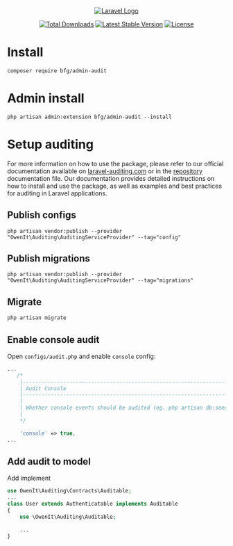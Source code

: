 <p align="center"><a href="https://wood.veskod.com/documentation/admin-panel" target="_blank">
<img src="https://wood.veskod.com/images/logo.png" alt="Laravel Logo">
</a></p>

<p align="center">
<a href="https://packagist.org/packages/bfg/admin-audit"><img src="https://img.shields.io/packagist/dt/bfg/admin-audit" alt="Total Downloads"></a>
<a href="https://packagist.org/packages/bfg/admin-audit"><img src="https://img.shields.io/packagist/v/bfg/admin-audit" alt="Latest Stable Version"></a>
<a href="https://packagist.org/packages/bfg/admin-audit"><img src="https://img.shields.io/packagist/l/bfg/admin-audit" alt="License"></a>
</p>

# Install
```
composer require bfg/admin-audit
```
# Admin install
```
php artisan admin:extension bfg/admin-audit --install
```
# Setup auditing
For more information on how to use the package, please refer to our 
official documentation available on [laravel-auditing.com](https://laravel-auditing.com/) or in the 
[repository](https://github.com/owen-it/laravel-auditing-doc/blob/main/documentation.md) documentation file. 
Our documentation provides detailed instructions on how to install and use the package, as well as examples 
and best practices for auditing in Laravel applications.

## Publish configs
```
php artisan vendor:publish --provider "OwenIt\Auditing\AuditingServiceProvider" --tag="config"
```
## Publish migrations
```
php artisan vendor:publish --provider "OwenIt\Auditing\AuditingServiceProvider" --tag="migrations"
```
## Migrate
```php
php artisan migrate
```
## Enable console audit
Open `configs/audit.php` and enable `console` config:
```php
...
   /*
    |--------------------------------------------------------------------------
    | Audit Console
    |--------------------------------------------------------------------------
    |
    | Whether console events should be audited (eg. php artisan db:seed).
    |
    */

    'console' => true,
...
```
## Add audit to model
Add implement
```php
use OwenIt\Auditing\Contracts\Auditable;
...
class User extends Authenticatable implements Auditable
{
    use \OwenIt\Auditing\Auditable;
    
    ...
}
```

